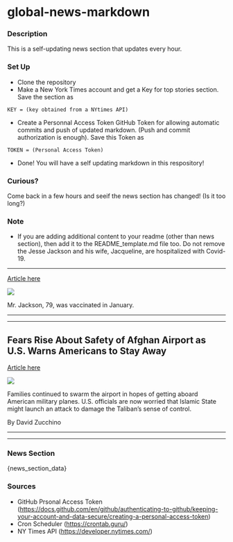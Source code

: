 # global-news-markdown

### Description 
This is a self-updating news section that updates every hour.

### Set Up 
* Clone the repository
* Make a New York Times account and get a Key for top stories section. Save the section as 
 ```
 KEY = (key obtained from a NYtimes API)
 ```
*  Create a Personnal Access Token GitHub Token for allowing automatic commits and push of updated markdown. (Push and commit authorization is enough). Save this Token as 
```
TOKEN = (Personal Access Token)
```
* Done! You will have a self updating markdown in this respository!

### Curious?
Come back in a few hours and seeif the news section has changed! (Is it too long?)

### Note
* If you are adding additional content to your readme (other than news section), then add it to the README_template.md file too. Do not remove the Jesse Jackson and his wife, Jacqueline, are hospitalized with Covid-19.
-----------------------------------------------------------------------

[Article here](https://www.nytimes.com/2021/08/21/us/jesse-jackson-wife-hospitalized-covid-19.html)

[![](https://static01.nyt.com/images/2021/08/21/world/21virus-briefing-jackson/merlin_192587040_a4a5c3dc-5c7b-451b-a800-7081b27b9455-superJumbo.jpg)](https://www.nytimes.com/2021/08/21/us/jesse-jackson-wife-hospitalized-covid-19.html)

Mr. Jackson, 79, was vaccinated in January.

* * *

* * *

Fears Rise About Safety of Afghan Airport as U.S. Warns Americans to Stay Away
------------------------------------------------------------------------------

[Article here](https://www.nytimes.com/2021/08/21/world/asia/Afghanistan-Kabul-airport-evacuations.html)

[![](https://static01.nyt.com/images/2021/08/21/world/21afghanistan-kabul1/21afghanistan-kabul1-superJumbo.jpg)](https://www.nytimes.com/2021/08/21/world/asia/Afghanistan-Kabul-airport-evacuations.html)

Families continued to swarm the airport in hopes of getting aboard American military planes. U.S. officials are now worried that Islamic State might launch an attack to damage the Taliban’s sense of control.

By David Zucchino

* * *

* * *

### News Section 
{news_section_data}


### Sources 
* GitHub Prsonal Access Token (https://docs.github.com/en/github/authenticating-to-github/keeping-your-account-and-data-secure/creating-a-personal-access-token)
* Cron Scheduler (https://crontab.guru/)
* NY Times API (https://developer.nytimes.com/)
